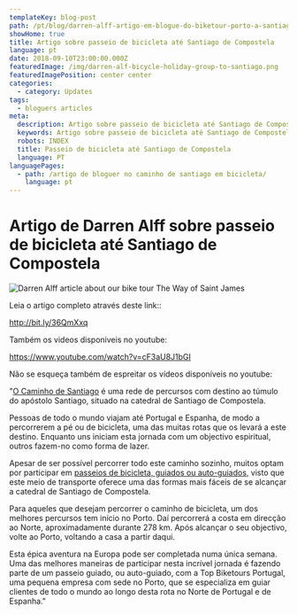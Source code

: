 ```yaml
---
templateKey: blog-post
path: /pt/blog/darren-alff-artigo-em-blogue-do-biketour-porto-a-santiago-de-compostela/
showHome: true
title: Artigo sobre passeio de bicicleta até Santiago de Compostela
language: pt
date: 2018-09-10T23:00:00.000Z
featuredImage: /img/darren-alf-bicycle-holiday-group-to-santiago.png
featuredImagePosition: center center
categories:
  - category: Updates
tags:
  - bloguers articles
meta:
  description: Artigo sobre passeio de bicicleta até Santiago de Compostela
  keywords: Artigo sobre passeio de bicicleta até Santiago de Compostela
  robots: INDEX
  title: Passeio de bicicleta até Santiago de Compostela
  language: PT
languagePages:
  - path: /artigo de bloguer no caminho de santiago em bicicleta/
    language: pt
---
```

# Artigo de Darren Alff sobre passeio de bicicleta até Santiago de Compostela

![Darren Alff article about our bike tour The Way of Saint James](/img/darren-alf-bicycle-holiday-group-to-santiago.png "Darren Alff article about our bike tour The Way of Saint James")

Leia o artigo completo através deste link::

<http://bit.ly/36QmXxq>

Também os videos disponiveis no youtube:

<https://www.youtube.com/watch?v=cF3aU8J1bGI>

Não se esqueça também de espreitar os vídeos disponíveis no youtube:

"[O Caminho de Santiago](https://topbiketoursportugal.com/santiago-compostela-pela-costa/) é uma rede de percursos com destino ao túmulo do apóstolo Santiago, situado na catedral de Santiago de Compostela.

Pessoas de todo o mundo viajam até Portugal e Espanha, de modo a percorrerem a pé ou de bicicleta, uma das muitas rotas que os levará a este destino. Enquanto uns iniciam esta jornada com um objectivo espiritual, outros fazem-no como forma de lazer.

Apesar de ser possível percorrer todo este caminho sozinho, muitos optam por participar em [passeios de bicicleta, guiados ou auto-guiados,](https://topbiketoursportugal.com/passeios-de-bicicleta-portugal/) visto que este meio de transporte oferece uma das formas mais fáceis de se alcançar a catedral de Santiago de Compostela.

Para aqueles que desejam percorrer o caminho de bicicleta, um dos melhores percursos tem início no Porto. Daí percorrerá a costa em direcção ao Norte, aproximadamente durante 278 km. Após alcançar o seu objectivo, volte ao Porto, voltando a casa a partir daqui.

Esta épica aventura na Europa pode ser completada numa única semana. Uma das melhores maneiras de participar nesta incrível jornada é fazendo parte de um passeio guiado, ou auto-guiado, com a Top Biketours Portugal, uma pequena empresa com sede no Porto, que se especializa em guiar clientes de todo o mundo ao longo desta rota no Norte de Portugal e de Espanha."

